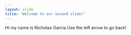 ```yaml
---
layout: slide
title: "Welcome to our second slide!"
---
```

Hi my name is Nicholas Garcia
Use the left arrow to go back!
